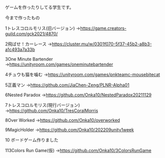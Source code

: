 ゲームを作ったりしてる学生です。


今まで作ったもの

1トレスコロルモリス(旧バージョン)
→https://game.creators-guild.com/gck2021/4870/

2飛ばせ！カーレース
→https://cluster.mu/w/0301f070-5f37-45b2-a8b3-a1c493a7a33b

3One Minute Bartender
→https://unityroom.com/games/oneminutebartender

4チュウも猫を噛む
→https://unityroom.com/games/pnkteamc-mousebitecat

5正義マン
→https://github.com/JiaChen-Zeng/PLNR-Alpha01

6Nested Paradox
→https://github.com/Onka10/NestedParadox20211129

7トレスコロルモリス(現行バージョン)
→https://github.com/Onka10/TresCoralMorris

8Over Worked
→https://github.com/Onka10/overworked

9MagicHolder
→https://github.com/Onka10/202209unity1week

10
ボードゲーム作りました

113Colors Run Game(仮)
→https://github.com/Onka10/3ColorsRunGame
